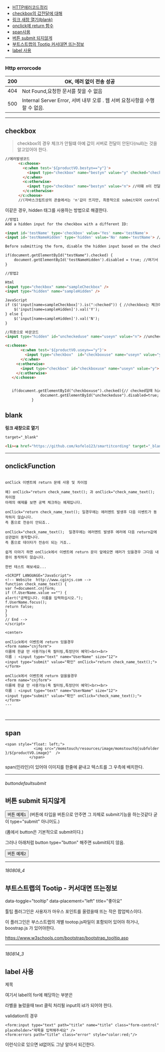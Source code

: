 - [HTTP에러코드정리](#http-errorcode)
- [checkbox의 값전달에 대해](#checkbox)
- [링크 새창 열기(blank)](#blank)
- [onclick에 return 함수](#onclickfunction)
- [span사용](#span)
- [버튼 submit 되지않게](#buttondefaultsubmit)
- [부트스트랩의 Tootip 커서대면 뜨는정보](#180808_4)
- [label 사용](#180814_3)
---

### Http errorcode

| 200 | OK, 에러 없이 전송 성공                                                    |
|-----|----------------------------------------------------------------------------|
| 404 | Not Found,요청한 문서를 찾을 수 없음                                       |
| 500 | Internal Server Error, 서버 내부 오류 . 웹 서버 요청사항을 수행할 수 없음. |


---

## checkbox

>checkbox의 경우 체크가 안될떄 아예 값이 서버로 전달이 안된다(null)는 것을 알고있어야 한다.

```html
//에러발생코드
      <c:choose>
        <c:when test='${productVO.bestyn=="y"}'>
          <input type="checkbox" name="bestyn" value="y" checked="checked"> //체크일때는 정상적으로 값전달
        </c:when>
        <c:otherwise>
          <input type="checkbox" name="bestyn" value="n"> //이떄 n이 전달되는게 아니라 값이 아예 전달이 안되서 null 이 되어 에러발생 가능성이 생긴다.
        </c:otherwise>
      </c:choose>
      //(자바스크립트상의 콘솔에서는 'n'값이 뜨지만, 최종적으로 submit되어 controller에 전달이 안된다.)
```

이같은 경우, hidden 태그를 사용하는 방법으로 해결한다.


```html
//방법1
Add a hidden input for the checkbox with a different ID:

<input id='testName' type='checkbox' value='Yes' name='testName'>
<input id='testNameHidden' type='hidden' value='No' name='testName'> //이름은 같지만 id가 다른 hidden태그를 둔다.

Before submitting the form, disable the hidden input based on the checked condition:

if(document.getElementById("testName").checked) {
    document.getElementById('testNameHidden').disabled = true; //여기서 disabled는 태그를 사용못하게 하는역할.(boolean타입)
}

//방법2

Html
<input type="checkbox" name="sampleCheckbox" />
<input type="hidden" name="sampleHidden" />

JavaScript
if ($('input[name=sampleCheckbox]').is(":checked")) { //checkbox는 체크여부를 위함이고, 값은 hidden으로만 사용하는 방법이다.
    $('input[name=sampleHidden]').val('Y');
} else {
    $('input[name=sampleHidden]').val('N');
}
```
```html
//최종으로 바꾼코드
<input type="hidden" id="uncheckeduse" name="useyn" value="n"> //unchecked일때 사용될값

<c:choose>
       <c:when test='${productVO.useyn=="y"}'>
         <input type="checkbox"  id="checkboxuse" name="useyn" value="y" checked="checked">
       </c:when>
     <c:otherwise>
       <input type="checkbox" id="checkboxuse" name="useyn" value="y">
     </c:otherwise>
   </c:choose>


   if(document.getElementById("checkboxuse").checked){// checked일때 hidden을 사용못하게함.
   				document.getElementById("uncheckeduse").disabled=true;
   			}
```



## blank
**링크 새창으로 열기**

```html
target="_blank"

<li><a href="https://github.com/kofelo123/smartitcording" target="_blank"><i class="fa fa-github "></i> <span>깃허브</span></a></li>
```
---

## onclickFunction

```

onClick 이벤트에 return 문에 사용 및 차이점

예) onClick="return check_name_text(); 과 onClick="check_name_text(); 차이점
아래의 예제를 보면 공백 체크하는 예제입니다.

onClick="return check_name_text(); 일경우에는 에러멘트 발생후 다음 이벤트가 동작하지 않습니다.
즉 폼으로 전송이 안되죠..

onClick="check_name_text();  일경우에는 에러멘트 발생후 에러에 다음 return값에 상관없이 동작합니다.
즉 폼으로 데이타가 전송이 되는 거죠..

쉽게 이야기 하면 onClick에서 이벤트에 return 문이 앞에오면 에러가 있을경우 그다음 내용이 동작하지 않습니다.

한번 테스트 해보세요...

<SCRIPT LANGUAGE="JavaScript">
<!-- Website  http://www.cginjs.com -->
function check_name_text() {
var f=document.cnjform;
if (f.UserName.value =="") {
alert("공백입니다. 이름을 입력하십시오.");
f.UserName.focus();
return false;
}
}
// End -->
</script>

<center>

onClick에서 이벤트에 return 있을경우
<form name="cnjform">
이름에 한글 만 사용가능(욕 필터링,특정단어 예약)<br><br>
이름 : <input type="text" name="UserName" size="12">
<input type="submit" value="확인" onClick="return check_name_text();">
</form>

onClick에서 이벤트에 return 없을을경우
<form name="cnjform">
이름에 한글 만 사용가능(욕 필터링,특정단어 예약)<br><br>
이름 : <input type="text" name="UserName" size="12">
<input type="submit" value="확인" onClick="check_name_text();">
</form>
---



```
---
## span

```
<span style="float: left;">
             <img src="/momstouch/resources/image/momstouch${subfolder }/${productVO.image}"  />
           </span>         
```
span(인라인)이 있어야 이미지를 한줄에 끝내고 텍스트를 그 우측에 배치한다.



---


###### buttondefaultsubmit

버튼 submit 되지않게
-

<!-- 클릭시 form(data_form)의 submit 동작을 하게 됨 -->
<button id="btn_example1">버튼 예제1</button>
 (버튼에 타입을 버튼으로 안주면 그 자체로 submit기능을 하는것같다 굳이 type="submit" 아니어도.)
 
 (폼에서 button은 기본적으로 submit이다.)


그러나 아래처럼 button type="button" 해주면 submit되지 않음.

<!-- 클릭시 submit 동작하지 않고 아무 반응 없음 -->
<button type="button" id="btn_example2">버튼 예제2</button>
 


-----------------------------------------

###### 180808_4

부트스트랩의 Tootip - 커서대면 뜨는정보
-




data-toggle="tooltip" data-placement="left" title="좋아요"

툴팁 플러그인은 사용자가 마우스 포인트를 올렸을때 뜨는 작은 팝업박스이다.

이 플러그인은 부스스트랩의 개별 tootop.js파일이 포함되어 있어야 하거나, boostrap.js 가 있어야한다.

https://www.w3schools.com/bootstrap/bootstrap_tooltip.asp




-----------------------------------------

###### 180814_3

label 사용
-

<label for="exampleInputEmail1">제목</label> 

여기서 label의 for에 해당하는 부분은

라벨을 눌렀을때 text 클릭 처리될 input의 id가 되어야 한다.

validation의 경우 
```
<form:input type="text" path="title" name="title" class="form-control" placeholder="제목을 입력해주세요" />
<form:errors path="title" class="error" style="color:red;"/>
```		

이런식으로 있으면 id없어도 그냥 알아서 되긴한다.


